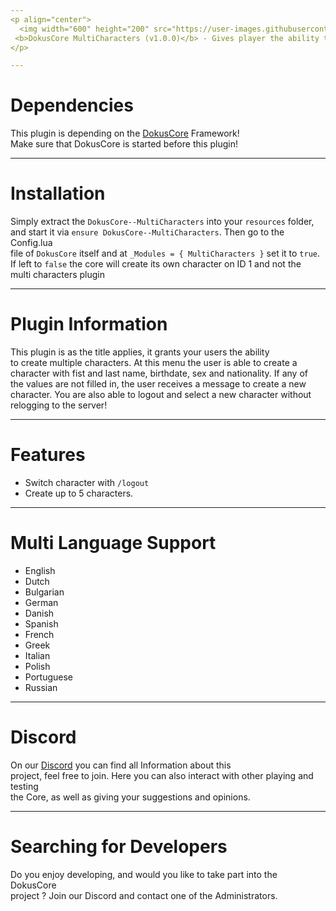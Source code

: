 ```yaml
---
<p align="center">
  <img width="600" height="200" src="https://user-images.githubusercontent.com/49053928/111937011-2e9b8080-8ac7-11eb-914a-a0d94380d611.gif"><br>
 <b>DokusCore MultiCharacters (v1.0.0)</b> - Gives player the ability to create multiple characters.
</p>

---
```

# Dependencies
This plugin is depending on the [DokusCore](https://github.com/dokucore) Framework!<br>
Make sure that DokusCore is started before this plugin!

---
# Installation
Simply extract the `DokusCore--MultiCharacters` into your `resources` folder, <br>
and start it via `ensure DokusCore--MultiCharacters`. Then go to the Config.lua <br>
file of `DokusCore` itself and at `_Modules = { MultiCharacters }` set it to `true`.<br>
If left to `false` the core will create its own character on ID 1 and not the<br>
multi characters plugin

---
# Plugin Information
This plugin is as the title applies, it grants your users the ability<br>
to create multiple characters. At this menu the user is able to create a<br>
character with fist and last name, birthdate, sex and nationality. If any of<br>
the values are not filled in, the user receives a message to create a new<br>
character. You are also able to logout and select a new character without<br>
relogging to the server!

---
# Features
- Switch character with `/logout`
- Create up to 5 characters.

---
# Multi Language Support
  - English
  - Dutch
  - Bulgarian
  - German
  - Danish
  - Spanish
  - French
  - Greek
  - Italian
  - Polish
  - Portuguese
  - Russian

---
# Discord
On our [Discord](https://discord.io/StageCoach) you can find all Information about this<br>
project, feel free to join. Here you can also interact with other playing and testing<br>
the Core, as well as giving your suggestions and opinions.

---
# Searching for Developers
Do you enjoy developing, and would you like to take part into the DokusCore<br>
project ? Join our Discord and contact one of the Administrators.
